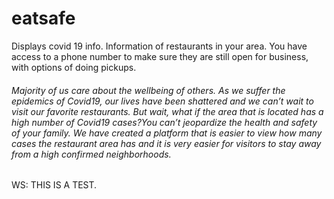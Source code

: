 # eatsafe
Displays covid 19 info. Information of restaurants in your area. You have access to a phone number to make sure they are still open for business, with options of doing pickups.

###### Majority of us care about the wellbeing of others. As we suffer the epidemics of Covid19, our lives have been shattered and we can’t wait to visit our favorite restaurants. But wait, what if the area that is located has a high number of Covid19 cases?You can’t jeopardize the health and safety of your family. We have created a platform that is easier to view how many cases the restaurant area has and it is very easier for visitors to stay away from a high confirmed neighborhoods. 



WS: THIS IS A TEST.
